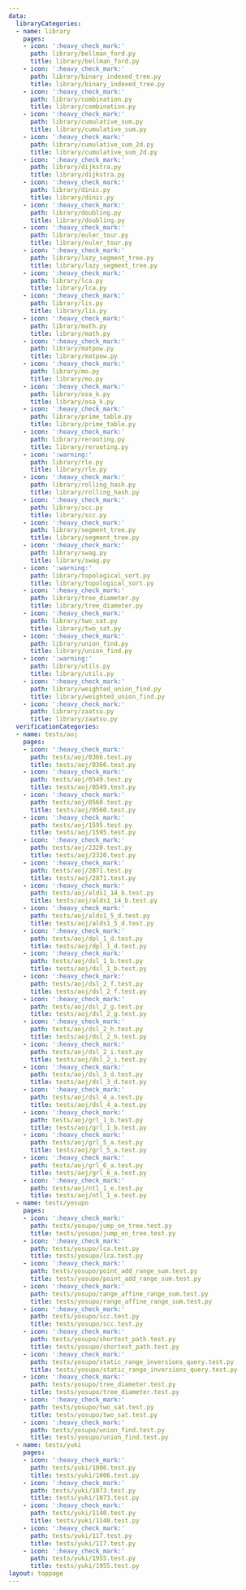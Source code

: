 ```yaml
---
data:
  libraryCategories:
  - name: library
    pages:
    - icon: ':heavy_check_mark:'
      path: library/bellman_ford.py
      title: library/bellman_ford.py
    - icon: ':heavy_check_mark:'
      path: library/binary_indexed_tree.py
      title: library/binary_indexed_tree.py
    - icon: ':heavy_check_mark:'
      path: library/combination.py
      title: library/combination.py
    - icon: ':heavy_check_mark:'
      path: library/cumulative_sum.py
      title: library/cumulative_sum.py
    - icon: ':heavy_check_mark:'
      path: library/cumulative_sum_2d.py
      title: library/cumulative_sum_2d.py
    - icon: ':heavy_check_mark:'
      path: library/dijkstra.py
      title: library/dijkstra.py
    - icon: ':heavy_check_mark:'
      path: library/dinic.py
      title: library/dinic.py
    - icon: ':heavy_check_mark:'
      path: library/doubling.py
      title: library/doubling.py
    - icon: ':heavy_check_mark:'
      path: library/euler_tour.py
      title: library/euler_tour.py
    - icon: ':heavy_check_mark:'
      path: library/lazy_segment_tree.py
      title: library/lazy_segment_tree.py
    - icon: ':heavy_check_mark:'
      path: library/lca.py
      title: library/lca.py
    - icon: ':heavy_check_mark:'
      path: library/lis.py
      title: library/lis.py
    - icon: ':heavy_check_mark:'
      path: library/math.py
      title: library/math.py
    - icon: ':heavy_check_mark:'
      path: library/matpow.py
      title: library/matpow.py
    - icon: ':heavy_check_mark:'
      path: library/mo.py
      title: library/mo.py
    - icon: ':heavy_check_mark:'
      path: library/osa_k.py
      title: library/osa_k.py
    - icon: ':heavy_check_mark:'
      path: library/prime_table.py
      title: library/prime_table.py
    - icon: ':heavy_check_mark:'
      path: library/rerooting.py
      title: library/rerooting.py
    - icon: ':warning:'
      path: library/rle.py
      title: library/rle.py
    - icon: ':heavy_check_mark:'
      path: library/rolling_hash.py
      title: library/rolling_hash.py
    - icon: ':heavy_check_mark:'
      path: library/scc.py
      title: library/scc.py
    - icon: ':heavy_check_mark:'
      path: library/segment_tree.py
      title: library/segment_tree.py
    - icon: ':heavy_check_mark:'
      path: library/swag.py
      title: library/swag.py
    - icon: ':warning:'
      path: library/topological_sort.py
      title: library/topological_sort.py
    - icon: ':heavy_check_mark:'
      path: library/tree_diameter.py
      title: library/tree_diameter.py
    - icon: ':heavy_check_mark:'
      path: library/two_sat.py
      title: library/two_sat.py
    - icon: ':heavy_check_mark:'
      path: library/union_find.py
      title: library/union_find.py
    - icon: ':warning:'
      path: library/utils.py
      title: library/utils.py
    - icon: ':heavy_check_mark:'
      path: library/weighted_union_find.py
      title: library/weighted_union_find.py
    - icon: ':heavy_check_mark:'
      path: library/zaatsu.py
      title: library/zaatsu.py
  verificationCategories:
  - name: tests/aoj
    pages:
    - icon: ':heavy_check_mark:'
      path: tests/aoj/0366.test.py
      title: tests/aoj/0366.test.py
    - icon: ':heavy_check_mark:'
      path: tests/aoj/0549.test.py
      title: tests/aoj/0549.test.py
    - icon: ':heavy_check_mark:'
      path: tests/aoj/0560.test.py
      title: tests/aoj/0560.test.py
    - icon: ':heavy_check_mark:'
      path: tests/aoj/1595.test.py
      title: tests/aoj/1595.test.py
    - icon: ':heavy_check_mark:'
      path: tests/aoj/2320.test.py
      title: tests/aoj/2320.test.py
    - icon: ':heavy_check_mark:'
      path: tests/aoj/2871.test.py
      title: tests/aoj/2871.test.py
    - icon: ':heavy_check_mark:'
      path: tests/aoj/alds1_14_b.test.py
      title: tests/aoj/alds1_14_b.test.py
    - icon: ':heavy_check_mark:'
      path: tests/aoj/alds1_5_d.test.py
      title: tests/aoj/alds1_5_d.test.py
    - icon: ':heavy_check_mark:'
      path: tests/aoj/dpl_1_d.test.py
      title: tests/aoj/dpl_1_d.test.py
    - icon: ':heavy_check_mark:'
      path: tests/aoj/dsl_1_b.test.py
      title: tests/aoj/dsl_1_b.test.py
    - icon: ':heavy_check_mark:'
      path: tests/aoj/dsl_2_f.test.py
      title: tests/aoj/dsl_2_f.test.py
    - icon: ':heavy_check_mark:'
      path: tests/aoj/dsl_2_g.test.py
      title: tests/aoj/dsl_2_g.test.py
    - icon: ':heavy_check_mark:'
      path: tests/aoj/dsl_2_h.test.py
      title: tests/aoj/dsl_2_h.test.py
    - icon: ':heavy_check_mark:'
      path: tests/aoj/dsl_2_i.test.py
      title: tests/aoj/dsl_2_i.test.py
    - icon: ':heavy_check_mark:'
      path: tests/aoj/dsl_3_d.test.py
      title: tests/aoj/dsl_3_d.test.py
    - icon: ':heavy_check_mark:'
      path: tests/aoj/dsl_4_a.test.py
      title: tests/aoj/dsl_4_a.test.py
    - icon: ':heavy_check_mark:'
      path: tests/aoj/grl_1_b.test.py
      title: tests/aoj/grl_1_b.test.py
    - icon: ':heavy_check_mark:'
      path: tests/aoj/grl_5_a.test.py
      title: tests/aoj/grl_5_a.test.py
    - icon: ':heavy_check_mark:'
      path: tests/aoj/grl_6_a.test.py
      title: tests/aoj/grl_6_a.test.py
    - icon: ':heavy_check_mark:'
      path: tests/aoj/ntl_1_e.test.py
      title: tests/aoj/ntl_1_e.test.py
  - name: tests/yosupo
    pages:
    - icon: ':heavy_check_mark:'
      path: tests/yosupo/jump_on_tree.test.py
      title: tests/yosupo/jump_on_tree.test.py
    - icon: ':heavy_check_mark:'
      path: tests/yosupo/lca.test.py
      title: tests/yosupo/lca.test.py
    - icon: ':heavy_check_mark:'
      path: tests/yosupo/point_add_range_sum.test.py
      title: tests/yosupo/point_add_range_sum.test.py
    - icon: ':heavy_check_mark:'
      path: tests/yosupo/range_affine_range_sum.test.py
      title: tests/yosupo/range_affine_range_sum.test.py
    - icon: ':heavy_check_mark:'
      path: tests/yosupo/scc.test.py
      title: tests/yosupo/scc.test.py
    - icon: ':heavy_check_mark:'
      path: tests/yosupo/shortest_path.test.py
      title: tests/yosupo/shortest_path.test.py
    - icon: ':heavy_check_mark:'
      path: tests/yosupo/static_range_inversions_query.test.py
      title: tests/yosupo/static_range_inversions_query.test.py
    - icon: ':heavy_check_mark:'
      path: tests/yosupo/tree_diameter.test.py
      title: tests/yosupo/tree_diameter.test.py
    - icon: ':heavy_check_mark:'
      path: tests/yosupo/two_sat.test.py
      title: tests/yosupo/two_sat.test.py
    - icon: ':heavy_check_mark:'
      path: tests/yosupo/union_find.test.py
      title: tests/yosupo/union_find.test.py
  - name: tests/yuki
    pages:
    - icon: ':heavy_check_mark:'
      path: tests/yuki/1006.test.py
      title: tests/yuki/1006.test.py
    - icon: ':heavy_check_mark:'
      path: tests/yuki/1073.test.py
      title: tests/yuki/1073.test.py
    - icon: ':heavy_check_mark:'
      path: tests/yuki/1140.test.py
      title: tests/yuki/1140.test.py
    - icon: ':heavy_check_mark:'
      path: tests/yuki/117.test.py
      title: tests/yuki/117.test.py
    - icon: ':heavy_check_mark:'
      path: tests/yuki/1955.test.py
      title: tests/yuki/1955.test.py
layout: toppage
---
```

